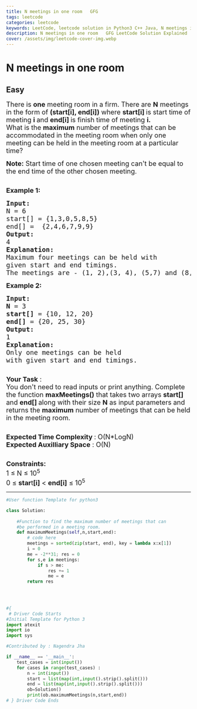 ```yaml
---
title: N meetings in one room   GFG
tags: leetcode
categories: leetcode
keywords: LeetCode, leetcode solution in Python3 C++ Java, N meetings in one room - GFG solution
description: N meetings in one room   GFG LeetCode Solution Explained
cover: /assets/img/leetcode-cover-img.webp
---
```





# N meetings in one room
## Easy
<div class="problems_problem_content__Xm_eO"><p><span style="font-size:18px">There is <strong>one</strong> meeting room in a firm. There are <strong>N</strong> meetings in the form of <strong>(start[i], end[i])</strong> where <strong>start[i]&nbsp;</strong>is start time of meeting <strong>i </strong>and <strong>end[i] </strong>is finish time of meeting <strong>i.</strong><br>
What is the <strong>maximum</strong> number of meetings that can be accommodated in the meeting room when only one meeting can be held in the meeting room at a particular time? </span></p>

<p><span style="font-size:18px"><strong>Note:</strong>&nbsp;Start time of one chosen meeting can't be equal to the end time of the other chosen meeting.</span></p>

<p><br>
<span style="font-size:18px"><strong>Example 1:</strong></span></p>

<pre><span style="font-size:18px"><strong>Input:
</strong>N = 6
start[] = {1,3,0,5,8,5}
end[] =  {2,4,6,7,9,9}
<strong>Output: </strong>
4<strong>
Explanation:
</strong>Maximum four meetings can be held with
given start and end timings.</span>
<span style="font-size:18px">The meetings are - (1, 2),(3, 4), (5,7) and (8,9)</span>
</pre>

<p><span style="font-size:18px"><strong>Example 2:</strong></span></p>

<pre><span style="font-size:18px"><strong>Input:
N</strong> = 3
<strong>start[]</strong> = {10, 12, 20}
<strong>end[]</strong> = {20, 25, 30}
<strong>Output: </strong>
1<strong>
Explanation:
</strong>Only one&nbsp;meetings can be held
with given start and end timings.</span></pre>

<p><br>
<span style="font-size:18px"><strong>Your Task</strong>&nbsp;:<br>
You don't need to read inputs or print anything. Complete the function <strong>maxMeetings()</strong><em>&nbsp;</em>that takes two&nbsp;arrays <strong>start[] </strong>and <strong>end[] </strong>along with their size <strong>N</strong> as input parameters and returns the <strong>maximum</strong> number of meetings that can be held in the meeting room.</span></p>

<p><br>
<span style="font-size:18px"><strong>Expected Time Complexity </strong>: O(N*LogN)</span><br>
<span style="font-size:18px"><strong>Expected Auxilliary Space</strong> : O(N)</span></p>

<p><br>
<span style="font-size:18px"><strong>Constraints:</strong></span><br>
<span style="font-size:18px">1 ≤ N&nbsp;≤ 10<sup>5</sup></span><br>
<span style="font-size:18px">0 ≤ <strong>star</strong>t<strong>[i]</strong> &lt; <strong>end[i]</strong>&nbsp;≤ 10<sup>5</sup></span></p>
</div>

---




```python
#User function Template for python3

class Solution:
    
    #Function to find the maximum number of meetings that can
    #be performed in a meeting room.
    def maximumMeetings(self,n,start,end):
        # code here
        meetings = sorted(zip(start, end), key = lambda x:x[1])
        i = 0
        me = -2**31; res = 0
        for s,e in meetings:
            if s > me: 
                res += 1
                me = e
        return res
        
        


#{ 
 # Driver Code Starts
#Initial Template for Python 3
import atexit
import io
import sys

#Contributed by : Nagendra Jha

if __name__ == '__main__':
    test_cases = int(input())
    for cases in range(test_cases) :
        n = int(input())
        start = list(map(int,input().strip().split()))
        end = list(map(int,input().strip().split()))
        ob=Solution()
        print(ob.maximumMeetings(n,start,end))
# } Driver Code Ends
```
